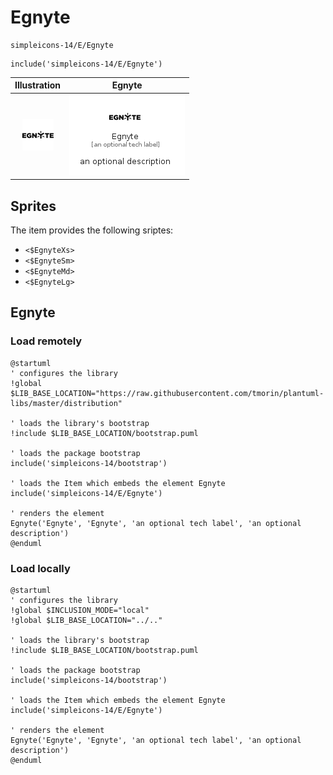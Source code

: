 # Egnyte


```text
simpleicons-14/E/Egnyte
```

```text
include('simpleicons-14/E/Egnyte')
```



| Illustration | Egnyte |
| :---: | :---: |
| ![illustration for Illustration](../../simpleicons-14/E/Egnyte.png) | ![illustration for Egnyte](../../simpleicons-14/E/Egnyte.Local.png) |



## Sprites
The item provides the following sriptes:

- `<$EgnyteXs>`
- `<$EgnyteSm>`
- `<$EgnyteMd>`
- `<$EgnyteLg>`





## Egnyte

### Load remotely
```plantuml
@startuml
' configures the library
!global $LIB_BASE_LOCATION="https://raw.githubusercontent.com/tmorin/plantuml-libs/master/distribution"

' loads the library's bootstrap
!include $LIB_BASE_LOCATION/bootstrap.puml

' loads the package bootstrap
include('simpleicons-14/bootstrap')

' loads the Item which embeds the element Egnyte
include('simpleicons-14/E/Egnyte')

' renders the element
Egnyte('Egnyte', 'Egnyte', 'an optional tech label', 'an optional description')
@enduml
```

### Load locally
```plantuml
@startuml
' configures the library
!global $INCLUSION_MODE="local"
!global $LIB_BASE_LOCATION="../.."

' loads the library's bootstrap
!include $LIB_BASE_LOCATION/bootstrap.puml

' loads the package bootstrap
include('simpleicons-14/bootstrap')

' loads the Item which embeds the element Egnyte
include('simpleicons-14/E/Egnyte')

' renders the element
Egnyte('Egnyte', 'Egnyte', 'an optional tech label', 'an optional description')
@enduml
```

